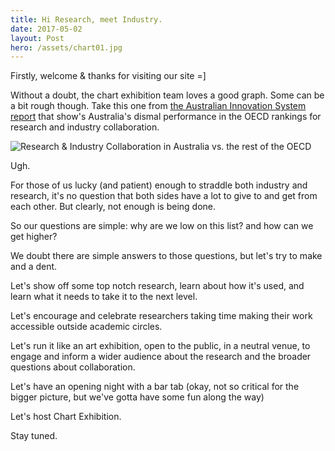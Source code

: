 ```yaml
---
title: Hi Research, meet Industry.
date: 2017-05-02
layout: Post
hero: /assets/chart01.jpg
---
```


Firstly, welcome & thanks for visiting our site =]

Without a doubt, the chart exhibition team loves a good graph. Some can be a bit rough though. Take this one from [the Australian Innovation System report](https://industry.gov.au/Office-of-the-Chief-Economist/Publications/Documents/Australian-Innovation-System/2016-AIS-Report.pdf) that show's Australia's dismal performance in the OECD rankings for research and industry collaboration.

![Research & Industry Collaboration in Australia vs. the rest of the OECD](/assets/research_industry_collab_australia.png)

Ugh.

For those of us lucky (and patient) enough to straddle both industry and research, it's no question that both sides have a lot to give to and get from each other. But clearly, not enough is being done.

So our questions are simple: why are we low on this list? and how can we get higher?

We doubt there are simple answers to those questions, but let's try to make and a dent.

Let's show off some top notch research, learn about how it's used, and learn what it needs to take it to the next level.

Let's encourage and celebrate researchers taking time making their work accessible outside academic circles.

Let's run it like an art exhibition, open to the public, in a neutral venue, to engage and inform a wider audience about the research and the broader questions about collaboration.

Let's have an opening night with a bar tab (okay, not so critical for the bigger picture, but we've gotta have some fun along the way)

Let's host Chart Exhibition.

Stay tuned.
